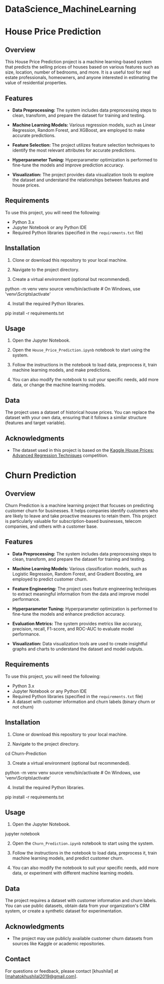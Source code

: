 # DataScience_MachineLearning




# House Price Prediction
## Overview

This House Price Prediction project is a machine learning-based system that predicts the selling prices of houses based on various features such as size, location, number of bedrooms, and more. It is a useful tool for real estate professionals, homeowners, and anyone interested in estimating the value of residential properties.

## Features

- **Data Preprocessing:** The system includes data preprocessing steps to clean, transform, and prepare the dataset for training and testing.

- **Machine Learning Models:** Various regression models, such as Linear Regression, Random Forest, and XGBoost, are employed to make accurate predictions.

- **Feature Selection:** The project utilizes feature selection techniques to identify the most relevant attributes for accurate predictions.

- **Hyperparameter Tuning:** Hyperparameter optimization is performed to fine-tune the models and improve prediction accuracy.

- **Visualization:** The project provides data visualization tools to explore the dataset and understand the relationships between features and house prices.

## Requirements

To use this project, you will need the following:

- Python 3.x
- Jupyter Notebook or any Python IDE
- Required Python libraries (specified in the `requirements.txt` file)

## Installation

1. Clone or download this repository to your local machine.
2. Navigate to the project directory.


3. Create a virtual environment (optional but recommended).

python -m venv venv
source venv/bin/activate # On Windows, use 'venv\Scripts\activate'


4. Install the required Python libraries.

pip install -r requirements.txt

## Usage

1. Open the Jupyter Notebook.


2. Open the `House_Price_Prediction.ipynb` notebook to start using the system.

3. Follow the instructions in the notebook to load data, preprocess it, train machine learning models, and make predictions.

4. You can also modify the notebook to suit your specific needs, add more data, or change the machine learning models.

## Data

The project uses a dataset of historical house prices. You can replace the dataset with your own data, ensuring that it follows a similar structure (features and target variable).

## Acknowledgments

- The dataset used in this project is based on the [Kaggle House Prices: Advanced Regression Techniques](https://www.kaggle.com/c/house-prices-advanced-regression-techniques) competition.







# Churn Prediction

## Overview

Churn Prediction is a machine learning project that focuses on predicting customer churn for businesses. It helps companies identify customers who are likely to leave and take proactive measures to retain them. This project is particularly valuable for subscription-based businesses, telecom companies, and others with a customer base.

## Features

- **Data Preprocessing:** The system includes data preprocessing steps to clean, transform, and prepare the dataset for training and testing.

- **Machine Learning Models:** Various classification models, such as Logistic Regression, Random Forest, and Gradient Boosting, are employed to predict customer churn.

- **Feature Engineering:** The project uses feature engineering techniques to extract meaningful information from the data and improve model performance.

- **Hyperparameter Tuning:** Hyperparameter optimization is performed to fine-tune the models and enhance prediction accuracy.

- **Evaluation Metrics:** The system provides metrics like accuracy, precision, recall, F1-score, and ROC-AUC to evaluate model performance.

- **Visualization:** Data visualization tools are used to create insightful graphs and charts to understand the dataset and model outputs.

## Requirements

To use this project, you will need the following:

- Python 3.x
- Jupyter Notebook or any Python IDE
- Required Python libraries (specified in the `requirements.txt` file)
- A dataset with customer information and churn labels (binary churn or not churn)

## Installation

1. Clone or download this repository to your local machine.

2. Navigate to the project directory.

cd Churn-Prediction


3. Create a virtual environment (optional but recommended).

python -m venv venv
source venv/bin/activate # On Windows, use 'venv\Scripts\activate'



4. Install the required Python libraries.

pip install -r requirements.txt



## Usage

1. Open the Jupyter Notebook.

jupyter notebook



2. Open the `Churn_Prediction.ipynb` notebook to start using the system.

3. Follow the instructions in the notebook to load data, preprocess it, train machine learning models, and predict customer churn.

4. You can also modify the notebook to suit your specific needs, add more data, or experiment with different machine learning models.

## Data

The project requires a dataset with customer information and churn labels. You can use public datasets, obtain data from your organization's CRM system, or create a synthetic dataset for experimentation.



## Acknowledgments

- The project may use publicly available customer churn datasets from sources like Kaggle or academic repositories.

## Contact

For questions or feedback, please contact [khushilal] at [mahatokhushilal2019@gmail.com].













